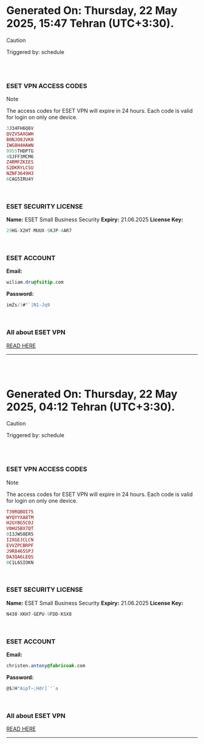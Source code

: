# Generated On: Thursday, 22 May 2025, 15:47 Tehran (UTC+3:30).

> [!CAUTION]
> Triggered by: schedule

<br><br>

### ESET VPN ACCESS CODES

> [!NOTE]
> The access codes for ESET VPN will expire in 24 hours.
> Each code is valid for login on only one device.

```ruby
3J34FH6Q6V
QVZV5AXGWH
B0NJO8JVK0
IWG8H4HAWN
9955THDPTG
4SJFF3MCM6
Z4RMFZKIES
S2DKRYLCSU
NZNF3649H3
6CAG5IRU4Y
```

<br>

### ESET SECURITY LICENSE

**Name:** ESET Small Business Security
**Expiry:** 21.06.2025
**License Key:**

```POV-Ray SDL
29HG-X2HT-MUUX-9XJP-4AR7
```

<br>

### ESET ACCOUNT

**Email:**

```CSS
wiliam.dru@fsitip.com
```

**Password:**

```POV-Ray SDL
imZs/)#"`|N1-Jq9
```

<br>

### All about ESET VPN

[READ HERE](https://t.me/F_NiREvil/2113)

---

<br><br>

# Generated On: Thursday, 22 May 2025, 04:12 Tehran (UTC+3:30).

> [!CAUTION]
> Triggered by: schedule

<br><br>

### ESET VPN ACCESS CODES

> [!NOTE]
> The access codes for ESET VPN will expire in 24 hours.
> Each code is valid for login on only one device.

```ruby
T39RQBOI75
WYQYYXA8TM
H2GYBG5COJ
V0HU5BX7QT
0I3JWS0ER5
I2XGEJCLCN
EVVZPCBRPF
J9R8465SPJ
DA3QA6LEQS
0C1L6SIOKN
```

<br>

### ESET SECURITY LICENSE

**Name:** ESET Small Business Security
**Expiry:** 21.06.2025
**License Key:**

```POV-Ray SDL
N438-XKH7-GEPU-9FDD-KSX8
```

<br>

### ESET ACCOUNT

**Email:**

```CSS
christen.antony@fabricoak.com
```

**Password:**

```POV-Ray SDL
@$2H"AipT~;Hdr]`'`a
```

<br>

### All about ESET VPN

[READ HERE](https://t.me/F_NiREvil/2113)

---

<br><br>

